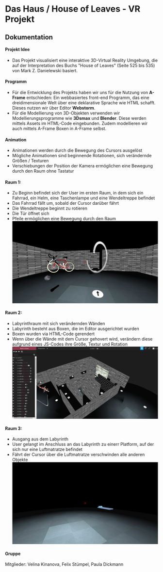 # Das Haus / House of Leaves - VR Projekt
## Dokumentation

#### Projekt Idee
+ Das Projekt visualisiert eine interaktive 3D-Virtual Reality Umgebung, die auf der Interpretation des Buchs "House of Leaves" (Seite 525 bis 535) von Mark Z. Danielewski basiert.

#### Programm
+ Für die Entwicklung des Projekts haben wir uns für die Nutzung von **A-Frame** entschieden:
Ein webbasiertes front-end Programm, das eine dreidimensionale Welt über eine deklarative Sprache wie HTML schafft.
Dieses nutzen wir über Editor **Webstorm**.
+ Für die Modellierung von 3D-Objekten verwenden wir Modellierungsprogramme wie **3Dsmax** und **Blender**. Diese werden mittels Assets im HTML-Code eingebunden. Zudem modellieren wir auch mittels A-Frame Boxen in A-Frame selbst.

#### Animation
+ Animationen werden durch die Bewegung des Cursors ausgelöst
+ Mögliche Animationen sind beginnende Rotationen, sich verändernde Größen / Texturen 
+ Verschiebungen der Position der Kamera ermöglichen eine Bewegung durch den Raum ohne Tastatur 

#### Raum 1:
+ Zu Beginn befindet sich der User im ersten Raum, in dem sich ein Fahrrad, ein Helm, eine Taschenlampe und eine Wendeltreppe befindet 
+ Das Fahrrad fällt um, sobald der Cursor darüber fährt
+ Die Wendeltreppe beginnt zu rotieren
+ Die Tür öffnet sich
+ Pfeile ermöglichen eine Bewegung durch den Raum
![](https://github.com/VRMediaTransformation/DasHaus/blob/master/Raum1.PNG)

#### Raum 2:
+ Labyrinthraum mit sich verändernden Wänden
+ Labyrinth besteht aus Boxen, die im Editor ausgerichtet wurden
+ Boxen wurden via HTML-Code gerendert
+ Wenn über die Wände mit dem Cursor gehovert wird, verändern diese aufgrund eines JS-Codes ihre Größe, Textur und Rotation
![](https://github.com/VRMediaTransformation/DasHaus/blob/master/Raum2.PNG)

#### Raum 3:
+ Ausgang aus dem Labyrinth
+ User gelangt im Anschluss an das Labyrinth zu einerr Platform, auf der sich nur eine Luftmatratze befindet
+ Fährt der Cursor über die Luftmatratze verschwinden alle anderen Objekte
![](https://github.com/VRMediaTransformation/DasHaus/blob/master/Raum3.png)

#### Gruppe
Mitglieder:
Velina Kinanova,
Felix Stümpel,
Paula Dickmann




